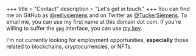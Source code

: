+++
title = "Contact"
description = "Let's get in touch."
+++
You can find me on GitHub as [@reillysiemens] and on Twitter as
[@TuckerSiemens]. To email me, you can use my first name at this domain dot
com. If you're willing to suffer the `gpg` interface, you can use [my key].

I'm not currently looking for employment opportunities, **especially** those
related to blockchains, cryptocurrencies, or NFTs.

[@reillysiemens]: https://github.com/reillysiemens
[@TuckerSiemens]: https://twitter.com/TuckerSiemens
[my key]: https://github.com/reillysiemens.gpg

